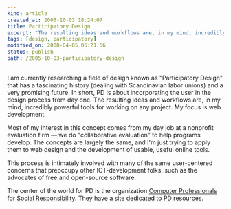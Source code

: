 ```yaml
---
kind: article
created_at: 2005-10-03 18:24:07
title: Participatory Design
excerpt: "The resulting ideas and workflows are, in my mind, incredibly powerful tools"
tags: [design, participatory]
modified_on: 2008-04-05 06:21:56
status: publish 
path: /2005-10-03-participatory-design
---
```


I am currently researching a field of design known as "Participatory Design" that has a fascinating history (dealing with Scandinavian labor unions) and a very promising future. In short,  PD is about incorporating the user in the design process from day one. The resulting ideas and workflows are, in my mind, incredibly powerful tools for working on any project. My focus is web development. 

Most of my interest in this concept comes from my day job at a nonprofit evaluation firm &mdash; we do "collaborative evaluation" to help programs develop. The concepts are largely the same, and I'm just trying to apply them to web design and the development of usable, useful online tools.

This process is intimately involved with many of the same user-centered concerns that preoccupy other ICT-development folks, such as the advocates of free and open-source software. 

The center of the world for PD is the organization <a href="
http://www.cpsr.org/ ">Computer Professionals for Social Responsibility</a>. They have <a href="
http://www.cpsr.org/prevsite/program/workplace/PD-resources.html   ">a site dedicated to PD resources</a>.